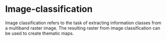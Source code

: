# Image-classification
Image classification refers to the task of extracting information classes from a multiband raster image. The resulting raster from image classification can be used to create thematic maps.
